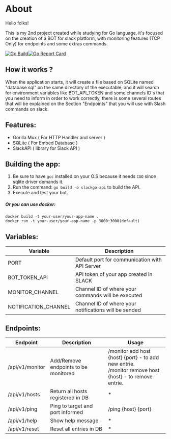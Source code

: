 # About

Hello folks!

This is my 2nd project created while studying for Go language, it's focused on the creation of a BOT for slack platform, with monitoring features (TCP Only) for endpoints and some extras commands.


[![Go Build](https://github.com/DaviAraujoCC/ARIA-ChatBot/actions/workflows/run.yml/badge.svg?branch=main)](https://github.com/DaviAraujoCC/ARIA-ChatBot/actions/workflows/run.yml)[![Go Report Card](https://goreportcard.com/badge/github.com/DaviAraujoCC/Slack_ChatBot)](https://goreportcard.com/report/github.com/DaviAraujoCC/Slack_ChatBot)

## How it works ?

When the application starts, it will create a file based on SQLite named "database.sql" on the same directory of the executable, and it will search for environment variables like BOT_API_TOKEN and some channels ID's that you need to inform in order to work correctly, there is some several routes that will be explained on the Section "Endpoints" that you will use with Slash commands on slack.

## Features:

 - Gorilla Mux ( For HTTP Handler and server )
 - SQLite ( For Embed Database )
 - SlackAPI ( library for Slack API )

## Building the app:

1. Be sure to have `gcc` installed on your O.S because it needs `CGO` since sqlite driver demands it.
2. Run the command: `go build -o slackgo-api` to build the API.
3. Execute and test your bot.
   
##### Or you can use docker:
   `docker build -t your-user/your-app-name .` <br>
   `docker run -t your-user/your-app-name -p 3000:3000(default)`

## Variables:


| Variable | Description |
| --- | --- |
| PORT | Default port for communication with API Server |
| BOT_TOKEN_API | API token of your app created in SLACK |
| MONITOR_CHANNEL | Channel ID of where your commands will be executed |
| NOTIFICATION_CHANNEL | Channel ID of where your notifications will be sended |

## Endpoints:

| Endpoint | Description | Usage |
| --- | --- | --- |
| /api/v1/monitor | Add/Remove endpoints to be monitored | /monitor add host {host} {port} - to add new entrie. <br> /monitor remove host {host} - to remove entrie. |
| /api/v1/hosts | Return all hosts registered in DB | * |
| /api/v1/ping | Ping to target and port informed | /ping {host} {port} |
| /api/v1/help | Show help message | * |
| /api/v1/reset | Reset all entries in DB | * |




